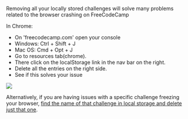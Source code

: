 Removing all your locally stored challenges will solve many problems related to the browser crashing on FreeCodeCamp

In Chrome:
* On 'freecodecamp.com' open your console
 * Windows: Ctrl + Shift + J
 * Mac OS: Cmd + Opt + J
* Go to resources tab(chrome). 
 * There click on the localStorage link in the nav bar on the right.
* Delete all the entries on the right side. 
* See if this solves your issue

![](https://cloud.githubusercontent.com/assets/6775919/9448820/911626ee-4a53-11e5-98c9-b2bf4ca50816.png)

Alternatively, if you are having issues with a specific challenge freezing your browser, [find the name of that challenge in local storage and delete just that one](How-to-clear-specific-values-from-your-browser's-local-storage).